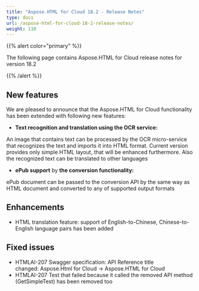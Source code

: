 ```yaml
---
title: "Aspose.HTML for Cloud 18.2 - Release Notes"
type: docs
url: /aspose-html-for-cloud-18-2-release-notes/
weight: 110
---
```


{{% alert color="primary" %}} 

The following page contains Aspose.HTML for Cloud release notes for version 18.2

{{% /alert %}} 
## **New features**
We are pleased to announce that the Aspose.HTML for Cloud functionality has been extended with following new features: 

- **Text recognition and translation using the OCR service:**

An image that contains text can be processed by the OCR micro-service that recognizes the text and imports it into HTML format. Current version provides only simple HTML layout, that will be enhanced furthermore. Also the recognized text can be translated to other languages

- **ePub support** by **the conversion functionality:**

ePub document can be passed to the conversion API by the same way as HTML document and converted to any of supported output formats
## **Enhancements**
- HTML translation feature: support of English-to-Chinese, Chinese-to-English language pairs has been added
## **Fixed issues**
- HTMLAI-207 Swagger specification: API Reference title changed: Aspose.Html for Cloud -> Aspose.HTML for Cloud
- HTMLAI-207 Test that failed because it called the removed API method (GetSimpleTest) has been removed too
